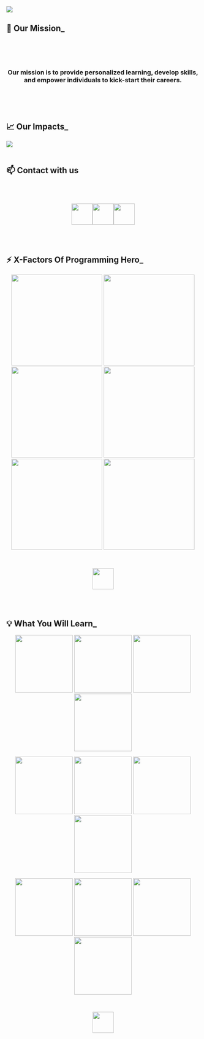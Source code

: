 <a href="https://web.programming-hero.com">
<img src="https://raw.githubusercontent.com/not-programming-hero/not-programming-hero/main/image/banner.png" />
</a>

## :muscle: Our Mission_

<br />
<br />
<br />
<h3 align="center">Our mission is to provide personalized learning, develop skills, <br/> and empower individuals to kick-start their careers.</h3>
<br />
<br />
<br />

## :chart_with_upwards_trend: Our Impacts_

<a href="https://web.programming-hero.com">
<img  src="https://raw.githubusercontent.com/not-programming-hero/not-programming-hero/main/image/impacts.png" />
</a>

<br/>
<br/>

## :mailbox: Contact with us

<br/>
<br/>

***<p align="center"> [<img height="55" src="https://raw.githubusercontent.com/not-programming-hero/not-programming-hero/main/image/website.png">](https://web.programming-hero.com)[<img height="55" src="https://raw.githubusercontent.com/not-programming-hero/not-programming-hero/main/image/facebook.png">](https://www.facebook.com/programmingherowebcourse)[<img height="55" src="https://raw.githubusercontent.com/not-programming-hero/not-programming-hero/main/image/linkedin.png">](https://www.linkedin.com/company/programminghero/mycompany/) </p>***

<br/>
<br/>

## :zap: X-Factors Of Programming Hero_

<p align="center">
<img height="237" src="https://raw.githubusercontent.com/not-programming-hero/not-programming-hero/main/image/career.png"/>
<img height="237" src="https://raw.githubusercontent.com/not-programming-hero/not-programming-hero/main/image/support.png"/>
<img height="237" src="https://raw.githubusercontent.com/not-programming-hero/not-programming-hero/main/image/job.png"/>
<img height="237" src="https://raw.githubusercontent.com/not-programming-hero/not-programming-hero/main/image/utils.png"/>
<img height="237" src="https://raw.githubusercontent.com/not-programming-hero/not-programming-hero/main/image/project.png"/>
<img height="237" src="https://raw.githubusercontent.com/not-programming-hero/not-programming-hero/main/image/live.png"/>
</p>

<br />

<p align="center">
<a href="https://web.programming-hero.com">
<img height="55" src="https://raw.githubusercontent.com/not-programming-hero/not-programming-hero/main/image/explore.png"/>
</a>
</p>

<br/>
<br/>

## :bulb: What You Will Learn_

<p align="center">
<img height="150" src="https://raw.githubusercontent.com/not-programming-hero/not-programming-hero/main/image/HTML.png"/>
<img height="150" src="https://raw.githubusercontent.com/not-programming-hero/not-programming-hero/main/image/CSS.png"/>
<img height="150" src="https://raw.githubusercontent.com/not-programming-hero/not-programming-hero/main/image/Bootstrap.png"/>
<img height="150" src="https://raw.githubusercontent.com/not-programming-hero/not-programming-hero/main/image/Tailwind.png"/>
</p>
<p align="center">
<img height="150" src="https://raw.githubusercontent.com/not-programming-hero/not-programming-hero/main/image/JavaScript.png"/>
<img height="150" src="https://raw.githubusercontent.com/not-programming-hero/not-programming-hero/main/image/React.png"/>
<img height="150" src="https://raw.githubusercontent.com/not-programming-hero/not-programming-hero/main/image/ReactRouterDom.png"/>
<img height="150" src="https://raw.githubusercontent.com/not-programming-hero/not-programming-hero/main/image/Firebase.png"/>
</p>
<p align="center">
<img height="150" src="https://raw.githubusercontent.com/not-programming-hero/not-programming-hero/main/image/Nodejs.png"/>
<img height="150" src="https://raw.githubusercontent.com/not-programming-hero/not-programming-hero/main/image/Express.png"/>
<img height="150" src="https://raw.githubusercontent.com/not-programming-hero/not-programming-hero/main/image/MongoDB.png"/>
<img height="150" src="https://raw.githubusercontent.com/not-programming-hero/not-programming-hero/main/image/JWT.png"/>
</p>

<br />

<p align="center">
<a href="https://web.programming-hero.com/course-details">
<img height="55" src="https://raw.githubusercontent.com/not-programming-hero/not-programming-hero/main/image/curriculum.png"/>
</a>
</p>

<br/>
<br/>